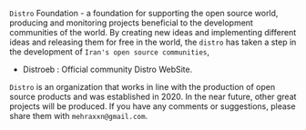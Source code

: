 ``Distro`` Foundation - a foundation for supporting the open source world, producing and monitoring projects beneficial to the development communities of the world. By creating new ideas and implementing different ideas and releasing them for free in the world, the ``distro`` has taken a step in the development of ``Iran's open source communities``, 

-  Distroeb : Official community Distro WebSite.

``Distro‍‍`` is an organization that works in line with the production of open source products and was established in 2020. In the near future, other great projects will be produced. If you have any comments or suggestions, please share them with ``mehraxxn@gmail.com``.

